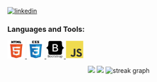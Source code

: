 [![linkedin](https://img.shields.io/badge/Linkedin-000000?style=for-the-badge&logo=Linkedin&logoColor=white)](https://www.linkedin.com/in/muhammed-atl%C4%B1-59a290183/)
<h3 align="left">Languages and Tools:</h3>
<p align="left"> 
  <a href="https://www.w3.org/html/" target="_blank" rel="noreferrer"> 
 <img src="https://raw.githubusercontent.com/devicons/devicon/master/icons/html5/html5-original-wordmark.svg" alt="html5" width="40" height="40"/> 
 </a>
  <a href="https://www.w3schools.com/css/" target="_blank" rel="noreferrer"> <img src="https://raw.githubusercontent.com/devicons/devicon/master/icons/css3/css3-original-wordmark.svg" alt="css3" width="40" height="40"/> 
 </a>
 <a href="https://getbootstrap.com/" target="_blank" rel="noreferrer"> 
 <img src="https://raw.githubusercontent.com/devicons/devicon/master/icons/bootstrap/bootstrap-plain-wordmark.svg" alt="bootstrap" width="40" height="40"/> 
 </a> 
 

<a href="https://developer.mozilla.org/en-US/docs/Web/JavaScript" target="_blank" rel="noreferrer"> 
<img src="https://raw.githubusercontent.com/devicons/devicon/master/icons/javascript/javascript-original.svg" alt="javascript" width="40" height="40"/> 
</a>
<!--  <a href="https://www.typescriptlang.org/" target="_blank" rel="noreferrer"> 
<img src="https://raw.githubusercontent.com/devicons/devicon/master/icons/typescript/typescript-original.svg" alt="typescript" width="40" height="40"/> 
</a>  -->
<!-- <a href="https://reactjs.org/" target="_blank" rel="noreferrer"> 
<img src="https://raw.githubusercontent.com/devicons/devicon/master/icons/react/react-original-wordmark.svg" alt="react" width="40" height="40"/> 
</a>  -->
<!-- <a href="https://sass-lang.com/" target="_blank" rel="noreferrer"> 
<img src="https://raw.githubusercontent.com/devicons/devicon/master/icons/sass/sass-original.svg" alt="sass" width="40" height="40"/>
</a>  -->
</p>
<div align="center">
 <img src="https://github-readme-stats.vercel.app/api?username=matli16&theme=dracula&show_icons=true&count_private=true&hide_border=true"  height="170" />
<img src="https://github-readme-stats.vercel.app/api/top-langs/?username=matli16&theme=dracula&hide_border=true&layout=compact"  height="170"  />
 <img src="https://streak-stats.demolab.com/?user=matli16&locale=en&mode=daily&theme=dracula&hide_border=true&border_radius=5" height="170" alt="streak graph"  />
</div>
